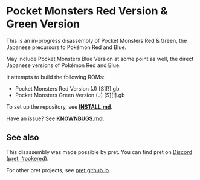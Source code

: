 # Pocket Monsters Red Version & Green Version

This is an in-progress disassembly of Pocket Monsters Red & Green, the Japanese precursors to Pokémon Red and Blue.

May include Pocket Monsters Blue Version at some point as well, the direct Japanese versions of Pokémon Red and Blue.

It attempts to build the following ROMs:

- Pocket Monsters Red Version (J) [S][!].gb
- Pocket Monsters Green Version (J) [S][!].gb

To set up the repository, see [**INSTALL.md**](INSTALL.md).

Have an issue? See [**KNOWNBUGS.md**](KNOWNBUGS.md).


## See also

This disassembly was made possible by pret. You can find pret on [Discord (pret, #pokered)](https://discord.gg/d5dubZ3).

For other pret projects, see [pret.github.io](https://pret.github.io/).

[wiki]: https://github.com/pret/pokered/wiki
[tutorials]: https://github.com/pret/pokered/wiki/Tutorials
[symbols]: https://github.com/pret/pokered/tree/symbols
[ci]: https://github.com/pret/pokered/actions
[ci-badge]: https://github.com/pret/pokered/actions/workflows/main.yml/badge.svg
